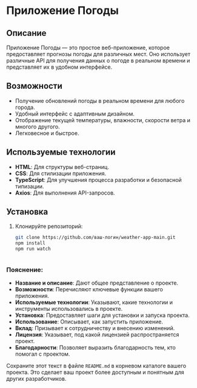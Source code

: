 # Приложение Погоды

## Описание

Приложение Погоды — это простое веб-приложение, которое предоставляет прогнозы погоды для различных мест. Оно использует различные API для получения данных о погоде в реальном времени и представляет их в удобном интерфейсе.

## Возможности

- Получение обновлений погоды в реальном времени для любого города.
- Удобный интерфейс с адаптивным дизайном.
- Отображение текущей температуры, влажности, скорости ветра и многого другого.
- Легковесное и быстрое.

## Используемые технологии

- **HTML**: Для структуры веб-страниц.
- **CSS**: Для стилизации приложения.
- **TypeScript**: Для улучшения процесса разработки и безопасной типизации.
- **Axios**: Для выполнения API-запросов.

## Установка

1. Клонируйте репозиторий:

   ```bash
   git clone https://github.com/ваш-логин/weather-app-main.git
   npm install
   npm run watch



### Пояснение:

- **Название и описание**: Дают общее представление о проекте.
- **Возможности**: Перечисляют ключевые функции вашего приложения.
- **Используемые технологии**: Указывают, какие технологии и инструменты использовались в проекте.
- **Установка**: Предоставляет шаги для установки и запуска проекта.
- **Использование**: Описывает, как запустить приложение.
- **Вклад**: Призывает к сотрудничеству и внесению изменений.
- **Лицензия**: Указывает, под какой лицензией распространяется проект.
- **Благодарности**: Позволяет выразить благодарность тем, кто помогал с проектом.

Сохраните этот текст в файле `README.md` в корневом каталоге вашего проекта. Это сделает ваш проект более доступным и понятным для других разработчиков.